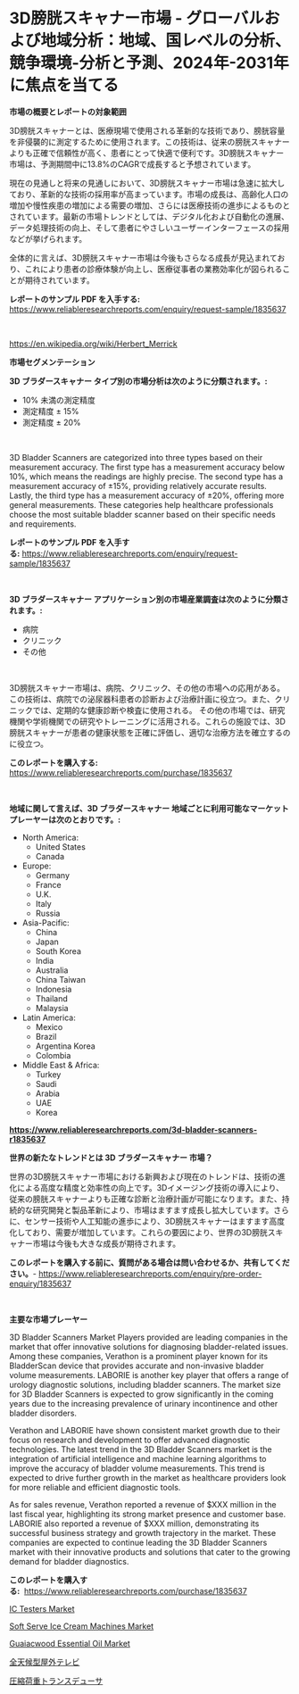<p><h1>3D膀胱スキャナー市場 - グローバルおよび地域分析：地域、国レベルの分析、競争環境-分析と予測、2024年-2031年に焦点を当てる</h1></p><p><strong>市場の概要とレポートの対象範囲</strong></p>
<p><p>3D膀胱スキャナーとは、医療現場で使用される革新的な技術であり、膀胱容量を非侵襲的に測定するために使用されます。この技術は、従来の膀胱スキャナーよりも正確で信頼性が高く、患者にとって快適で便利です。3D膀胱スキャナー市場は、予測期間中に13.8%のCAGRで成長すると予想されています。</p><p>現在の見通しと将来の見通しにおいて、3D膀胱スキャナー市場は急速に拡大しており、革新的な技術の採用率が高まっています。市場の成長は、高齢化人口の増加や慢性疾患の増加による需要の増加、さらには医療技術の進歩によるものとされています。最新の市場トレンドとしては、デジタル化および自動化の進展、データ処理技術の向上、そして患者にやさしいユーザーインターフェースの採用などが挙げられます。</p><p>全体的に言えば、3D膀胱スキャナー市場は今後もさらなる成長が見込まれており、これにより患者の診療体験が向上し、医療従事者の業務効率化が図られることが期待されています。</p></p>
<p><strong>レポートのサンプル PDF を入手する:</strong> <a href="https://www.reliableresearchreports.com/enquiry/request-sample/1835637">https://www.reliableresearchreports.com/enquiry/request-sample/1835637</a></p>
<p>&nbsp;</p>
<p><a href="https://en.wikipedia.org/wiki/Herbert_Merrick">https://en.wikipedia.org/wiki/Herbert_Merrick</a></p>
<p><strong>市場セグメンテーション</strong></p>
<p><strong>3D ブラダースキャナー タイプ別の市場分析は次のように分類されます。:</strong></p>
<p><ul><li>10% 未満の測定精度</li><li>測定精度 ± 15%</li><li>測定精度 ± 20%</li></ul></p>
<p>&nbsp;</p>
<p><p>3D Bladder Scanners are categorized into three types based on their measurement accuracy. The first type has a measurement accuracy below 10%, which means the readings are highly precise. The second type has a measurement accuracy of ±15%, providing relatively accurate results. Lastly, the third type has a measurement accuracy of ±20%, offering more general measurements. These categories help healthcare professionals choose the most suitable bladder scanner based on their specific needs and requirements.</p></p>
<p><strong>レポートのサンプル PDF を入手する:</strong>&nbsp;<a href="https://www.reliableresearchreports.com/enquiry/request-sample/1835637">https://www.reliableresearchreports.com/enquiry/request-sample/1835637</a></p>
<p>&nbsp;</p>
<p><strong> 3D ブラダースキャナー アプリケーション別の市場産業調査は次のように分類されます。:</strong></p>
<p><ul><li>病院</li><li>クリニック</li><li>その他</li></ul></p>
<p>&nbsp;</p>
<p><p>3D膀胱スキャナー市場は、病院、クリニック、その他の市場への応用がある。 この技術は、病院での泌尿器科患者の診断および治療計画に役立つ。また、クリニックでは、定期的な健康診断や検査に使用される。 その他の市場では、研究機関や学術機関での研究やトレーニングに活用される。これらの施設では、3D膀胱スキャナーが患者の健康状態を正確に評価し、適切な治療方法を確立するのに役立つ。</p></p>
<p><strong>このレポートを購入する:</strong>&nbsp; <a href="https://www.reliableresearchreports.com/purchase/1835637">https://www.reliableresearchreports.com/purchase/1835637</a></p>
<p>&nbsp;</p>
<p><strong>地域に関して言えば、3D ブラダースキャナー 地域ごとに利用可能なマーケットプレーヤーは次のとおりです。:</strong></p>
<p><ul>
    <li>
        North America:
        <ul>
            <li>United States</li>
            <li>Canada</li>
        </ul>
    </li>
    <li>
        Europe:
        <ul>
            <li>Germany</li>
            <li>France</li>
            <li>U.K.</li>
            <li>Italy</li>
            <li>Russia</li>
        </ul>
    </li>
    <li>
        Asia-Pacific:
        <ul>
            <li>China</li>
            <li>Japan</li>
            <li>South Korea</li>
            <li>India</li>
            <li>Australia</li>
            <li>China Taiwan</li>
            <li>Indonesia</li>
            <li>Thailand</li>
            <li>Malaysia</li>
        </ul>
    </li>
    <li>
        Latin America:
        <ul>
            <li>Mexico</li>
            <li>Brazil</li>
            <li>Argentina Korea</li>
            <li>Colombia</li>
        </ul>
    </li>
    <li>
        Middle East & Africa:
        <ul>
            <li>Turkey</li>
            <li>Saudi</li>
            <li>Arabia</li>
            <li>UAE</li>
            <li>Korea</li>
        </ul>
    </li>
    </ul></p>
<p><strong><a href="https://www.reliableresearchreports.com/3d-bladder-scanners-r1835637">https://www.reliableresearchreports.com/3d-bladder-scanners-r1835637</a></strong>&nbsp;</p>
<p><strong>世界の新たなトレンドとは 3D ブラダースキャナー 市場？</strong></p>
<p><p>世界の3D膀胱スキャナー市場における新興および現在のトレンドは、技術の進化による高度な精度と効率性の向上です。3Dイメージング技術の導入により、従来の膀胱スキャナーよりも正確な診断と治療計画が可能になります。また、持続的な研究開発と製品革新により、市場はますます成長し拡大しています。さらに、センサー技術や人工知能の進歩により、3D膀胱スキャナーはますます高度化しており、需要が増加しています。これらの要因により、世界の3D膀胱スキャナー市場は今後も大きな成長が期待されます。</p></p>
<p><strong>このレポートを購入する前に、質問がある場合は問い合わせるか、共有してください。</strong>- <a href="https://www.reliableresearchreports.com/enquiry/pre-order-enquiry/1835637">https://www.reliableresearchreports.com/enquiry/pre-order-enquiry/1835637</a></p>
<p>&nbsp;</p>
<p><strong>主要な市場プレーヤー</strong></p>
<p><p>3D Bladder Scanners Market Players provided are leading companies in the market that offer innovative solutions for diagnosing bladder-related issues. Among these companies, Verathon is a prominent player known for its BladderScan device that provides accurate and non-invasive bladder volume measurements. LABORIE is another key player that offers a range of urology diagnostic solutions, including bladder scanners. The market size for 3D Bladder Scanners is expected to grow significantly in the coming years due to the increasing prevalence of urinary incontinence and other bladder disorders.</p><p>Verathon and LABORIE have shown consistent market growth due to their focus on research and development to offer advanced diagnostic technologies. The latest trend in the 3D Bladder Scanners market is the integration of artificial intelligence and machine learning algorithms to improve the accuracy of bladder volume measurements. This trend is expected to drive further growth in the market as healthcare providers look for more reliable and efficient diagnostic tools.</p><p>As for sales revenue, Verathon reported a revenue of $XXX million in the last fiscal year, highlighting its strong market presence and customer base. LABORIE also reported a revenue of $XXX million, demonstrating its successful business strategy and growth trajectory in the market. These companies are expected to continue leading the 3D Bladder Scanners market with their innovative products and solutions that cater to the growing demand for bladder diagnostics.</p></p>
<p><strong>このレポートを購入する:</strong>&nbsp;&nbsp;<a href="https://www.reliableresearchreports.com/purchase/1835637">https://www.reliableresearchreports.com/purchase/1835637</a></p>
<p><p><a href="https://github.com/nicholepatriciadoylenwnrjr0/Market-Research-Report-List-3/blob/main/ic-testers-market.md">IC Testers Market</a></p><p><a href="https://github.com/gamblestampleyjenny50m5sl6/Market-Research-Report-List-3/blob/main/soft-serve-ice-cream-machines-market.md">Soft Serve Ice Cream Machines Market</a></p><p><a href="https://www.linkedin.com/pulse/guaiacwood-essential-oil-industry-analysis-report-its-xjfme?trackingId=hUYqa3ARl%2FDIKNoQnFS3rw%3D%3D">Guaiacwood Essential Oil Market</a></p><p><a href="https://github.com/TerrellConn/Market-Research-Report-List-2/blob/main/3934113160589.md">全天候型屋外テレビ</a></p><p><a href="https://github.com/RandallRunte2023/Market-Research-Report-List-1/blob/main/3055679160590.md">圧縮荷重トランスデューサ</a></p></p>